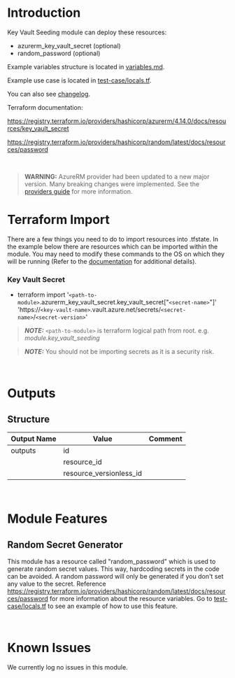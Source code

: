 # Introduction
Key Vault Seeding module can deploy these resources:
* azurerm_key_vault_secret (optional)
* random_password (optional)

Example variables structure is located in [variables.md](variables.md).

Example use case is located in [test-case/locals.tf](test-case/locals.tf).

You can also see [changelog](CHANGELOG.md).

Terraform documentation:

https://registry.terraform.io/providers/hashicorp/azurerm/4.14.0/docs/resources/key_vault_secret

https://registry.terraform.io/providers/hashicorp/random/latest/docs/resources/password

&nbsp;

> **WARNING:** AzureRM provider had been updated to a new major version. Many breaking changes were implemented. See the [providers guide](https://registry.terraform.io/providers/hashicorp/azurerm/latest/docs/guides/4.0-upgrade-guide) for more information.

# Terraform Import
There are a few things you need to do to import resources into .tfstate. In the example below there are resources which can be imported within the module. You may need to modify these commands to the OS on which they will be running (Refer to the [documentation](https://developer.hashicorp.com/terraform/cli/commands/import#example-import-into-resource-configured-with-for_each) for additional details).
### Key Vault Secret
* terraform import '`<path-to-module>`.azurerm_key_vault_secret.key_vault_secret["`<secret-name>`"]' 'https://`<key-vault-name>`.vault.azure.net/secrets/`<secret-name>`/`<secret-version>`'

 > **_NOTE:_** `<path-to-module>` is terraform logical path from root. e.g. _module.key\_vault\_seeding_
 
 > **_NOTE:_** You should not be importing secrets as it is a security risk.

&nbsp;

# Outputs
## Structure

| Output Name | Value                   | Comment |
| ----------- | ----------------------- | ------- |
| outputs     | id                      |         |
|             | resource_id             |         |
|             | resource_versionless_id |         |


&nbsp;

# Module Features
## Random Secret Generator
This module has a resource called "random_password" which is used to generate random secret values. This way, hardcoding secrets in the code can be avoided. A random password will only be generated if you don't set any value to the secret. Reference https://registry.terraform.io/providers/hashicorp/random/latest/docs/resources/password for more information about the resource variables. Go to [test-case/locals.tf](test-case/locals.tf) to see an example of how to use this feature.

&nbsp;

# Known Issues
We currently log no issues in this module.
